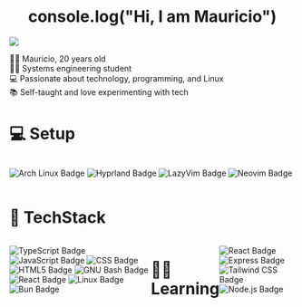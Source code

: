 <h1 align="center">console.log("Hi, I am Mauricio")</h1>

<img src="https://raw.githubusercontent.com/D3Ext/aesthetic-wallpapers/main/images/chill.gif">

<p align="left">
👨‍💻 Mauricio, 20 years old <br>
🧑‍🎓 Systems engineering student <br>
💻 Passionate about technology, programming, and Linux <br>
📚 Self-taught and love experimenting with tech
</p>

# 💻  Setup
<div style="display:flex">

  ![Arch Linux Badge](https://img.shields.io/badge/Arch%20Linux-1793D1?logo=archlinux&logoColor=fff&style=for-the-badge)
  ![Hyprland Badge](https://img.shields.io/badge/Hyprland-58E1FF?logo=hyprland&logoColor=000&style=for-the-badge)
  ![LazyVim Badge](https://img.shields.io/badge/LazyVim-2E7DE9?logo=lazyvim&logoColor=fff&style=for-the-badge)
  ![Neovim Badge](https://img.shields.io/badge/Neovim-57A143?logo=neovim&logoColor=fff&style=for-the-badge)
  
</div>

#  🧠 TechStack 
<div style="display:flex">

![TypeScript Badge](https://img.shields.io/badge/TypeScript-3178C6?logo=typescript&logoColor=fff&style=for-the-badge)
![JavaScript Badge](https://img.shields.io/badge/JavaScript-F7DF1E?logo=javascript&logoColor=000&style=for-the-badge)
![CSS Badge](https://img.shields.io/badge/CSS-639?logo=css&logoColor=fff&style=for-the-badge)
![HTML5 Badge](https://img.shields.io/badge/HTML5-E34F26?logo=html5&logoColor=fff&style=for-the-badge)
![GNU Bash Badge](https://img.shields.io/badge/GNU%20Bash-4EAA25?logo=gnubash&logoColor=fff&style=for-the-badge)
![React Badge](https://img.shields.io/badge/React-61DAFB?logo=react&logoColor=000&style=for-the-badge)
![Linux Badge](https://img.shields.io/badge/Linux-FCC624?logo=linux&logoColor=000&style=for-the-badge)
![Bun Badge](https://img.shields.io/badge/Bun-000?logo=bun&logoColor=fff&style=for-the-badge)

# 🧑‍💻 Learning

<div style="display:flex">
  
![React Badge](https://img.shields.io/badge/React-61DAFB?logo=react&logoColor=000&style=for-the-badge)
![Express Badge](https://img.shields.io/badge/Express-000?logo=express&logoColor=fff&style=for-the-badge)
![Tailwind CSS Badge](https://img.shields.io/badge/Tailwind%20CSS-06B6D4?logo=tailwindcss&logoColor=fff&style=for-the-badge)
![Node.js Badge](https://img.shields.io/badge/Node.js-5FA04E?logo=nodedotjs&logoColor=fff&style=for-the-badge)
